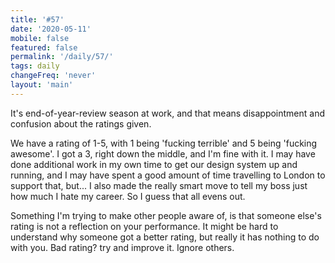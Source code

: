 ```yaml
---
title: '#57'
date: '2020-05-11'
mobile: false
featured: false
permalink: '/daily/57/'
tags: daily
changeFreq: 'never'
layout: 'main'
---
```


It's end-of-year-review season at work, and that means disappointment and confusion about the ratings given.

We have a rating of 1-5, with 1 being 'fucking terrible' and 5 being 'fucking awesome'. I got a 3, right down the middle, and I'm fine with it. I may have done additional work in my own time to get our design system up and running, and I may have spent a good amount of time travelling to London to support that, but... I also made the really smart move to tell my boss just how much I hate my career. So I guess that all evens out.

Something I'm trying to make other people aware of, is that someone else's rating is not a reflection on your performance. It might be hard to understand why someone got a better rating, but really it has nothing to do with you. Bad rating? try and improve it. Ignore others.
